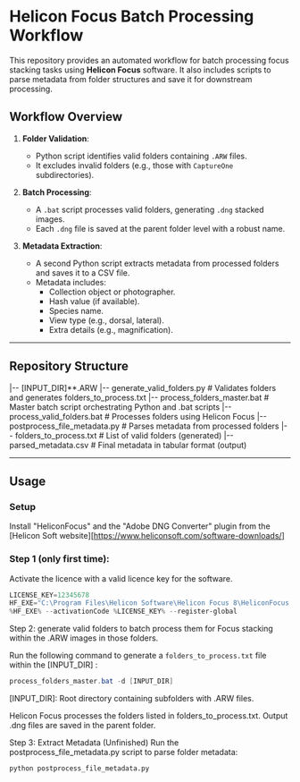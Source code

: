 # Helicon Focus Batch Processing Workflow

This repository provides an automated workflow for batch processing focus stacking tasks using **Helicon Focus** software. It also includes scripts to parse metadata from folder structures and save it for downstream processing.


## Workflow Overview

1. **Folder Validation**:
   - Python script identifies valid folders containing `.ARW` files.
   - It excludes invalid folders (e.g., those with `CaptureOne` subdirectories).

2. **Batch Processing**:
   - A `.bat` script processes valid folders, generating `.dng` stacked images.
   - Each `.dng` file is saved at the parent folder level with a robust name.

3. **Metadata Extraction**:
   - A second Python script extracts metadata from processed folders and saves it to a CSV file.
   - Metadata includes:
     - Collection object or photographer.
     - Hash value (if available).
     - Species name.
     - View type (e.g., dorsal, lateral).
     - Extra details (e.g., magnification).

---

## Repository Structure

|-- \[INPUT_DIR]\*\*.ARW
|-- generate_valid_folders.py # Validates folders and generates folders_to_process.txt 
|-- process_folders_master.bat # Master batch script orchestrating Python and .bat scripts 
|-- process_valid_folders.bat # Processes folders using Helicon Focus 
|-- postprocess_file_metadata.py # Parses metadata from processed folders 
|-- folders_to_process.txt # List of valid folders (generated) 
|-- parsed_metadata.csv # Final metadata in tabular format (output)

---

## Usage

### Setup

Install "HeliconFocus" and the "Adobe DNG Converter" plugin from the [Helicon Soft website][https://www.heliconsoft.com/software-downloads/]

### Step 1 (only first time): 
Activate the licence with a valid licence key for the software.

```powershell
LICENSE_KEY=12345678                                                              :: Replace with your activation key
HF_EXE="C:\Program Files\Helicon Software\Helicon Focus 8\HeliconFocus.exe"       :: Define path to Helicon Focus executable and main directory containing subfolders
%HF_EXE% --activationCode %LICENSE_KEY% --register-global
```


Step 2: generate valid folders to batch process them for Focus stacking within the .ARW images in those folders.

Run the following command to generate a `folders_to_process.txt` file within the [INPUT_DIR] :

```powershell
process_folders_master.bat -d [INPUT_DIR]
```
[INPUT_DIR]: Root directory containing subfolders with .ARW files.

Helicon Focus processes the folders listed in folders_to_process.txt. Output .dng files are saved in the parent folder.

Step 3: Extract Metadata (Unfinished)
Run the postprocess_file_metadata.py script to parse folder metadata:

```bash
python postprocess_file_metadata.py
```


